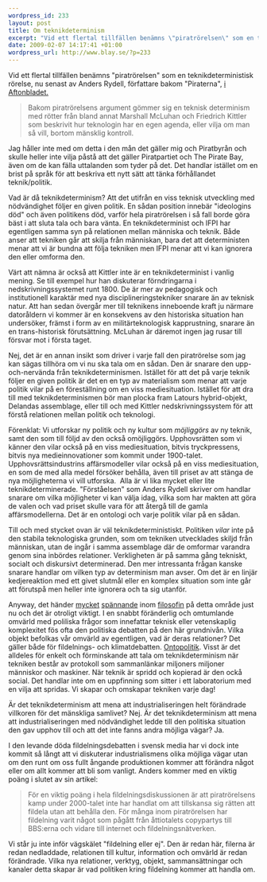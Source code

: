 ```yaml
--- 
wordpress_id: 233
layout: post
title: Om teknikdeterminism
excerpt: "Vid ett flertal tillfällen benämns \"piratrörelsen\" som en teknikdeterministisk rörelse, nu senast av Anders Rydell, författare bakom \"Piraterna\", i Aftonbladet. Jag håller inte med om detta i den mån det gäller mig och Piratbyrån och skulle heller inte vilja påstå att det gäller Piratpartiet och The Pirate Bay, även om de kan fälla uttalanden som tyder på det. Det handlar istället om en brist på språk för att beskriva ett nytt sätt att tänka förhållandet teknik/politik."
date: 2009-02-07 14:17:41 +01:00
wordpress_url: http://www.blay.se/?p=233
---
```

Vid ett flertal tillfällen benämns "piratrörelsen" som en teknikdeterministisk rörelse, nu senast av Anders Rydell, författare bakom "Piraterna", <a href="http://www.aftonbladet.se/kultur/article4349155.ab" target="_blank">i Aftonbladet.</a>
<blockquote>Bakom piratrörelsens argument gömmer sig en teknisk determinism med rötter från bland annat Marshall McLuhan och Friedrich Kittler som beskrivit hur teknologin har en egen agenda, eller vilja om man så vill, bortom mänsklig kontroll.</blockquote>
Jag håller inte med om detta i den mån det gäller mig och Piratbyrån och skulle heller inte vilja påstå att det gäller Piratpartiet och The Pirate Bay, även om de kan fälla uttalanden som tyder på det. Det handlar istället om en brist på språk för att beskriva ett nytt sätt att tänka förhållandet teknik/politik.

Vad är då teknikdeterminism? Att det utifrån en viss teknisk utveckling med nödvändighet följer en given politik. En sådan position innebär "ideologins död" och även politikens död, varför hela piratrörelsen i så fall borde göra bäst i att sluta tala och bara vänta. En teknikdeterminist och IFPI har egentligen samma syn på relationen mellan människa och teknik. Både anser att tekniken går att skilja från människan, bara det att deterministen menar att vi är bundna att följa tekniken men IFPI menar att vi kan ignorera den eller omforma den.

Värt att nämna är också att Kittler inte är en teknikdeterminist i vanlig mening. Se till exempel hur han diskuterar förndringarna i nedskrivningssystemet runt 1800. De är mer av pedagogisk och institutionell karaktär med nya disciplineringstekniker snarare än av teknisk natur. Att han sedan övergår mer till teknikens inneboende kraft ju närmare datoråldern vi kommer är en konsekvens av den historiska situation han undersöker, främst i form av en militärteknologisk kapprustning, snarare än en trans-historisk förutsättning. McLuhan är däremot ingen jag rusar till försvar mot i första taget.

Nej, det är en annan insikt som driver i varje fall den piratrörelse som jag kan sägas tillhöra om vi nu ska tala om en sådan. Den är snarare den upp-och-nervända från teknikdeterminismen. Istället för att det på varje teknik följer en given politik är det en en typ av materialism som menar att varje politik vilar på en föreställning om en viss mediesituation. Istället för att dra till med teknikdeterminismen bör man plocka fram Latours hybrid-objekt, Delandas assemblage, eller till och med Kittler nedskrivningssystem för att förstå relationen mellan politik och teknologi.

Förenklat: Vi utforskar ny politik och ny kultur som <em>möjliggörs</em> av ny teknik, samt den som till följd av den också omöjliggörs. Upphovsrätten som vi känner den vilar också på en viss mediesituation, bitvis tryckpressens, bitvis nya medieinnovationer som kommit under 1900-talet. Upphovsrättsindustrins affärsmodeller vilar också på en viss mediesituation, en som de med alla medel försöker behålla, även till priset av att stänga de nya möjligheterna vi vill utforska.  Alla är vi lika mycket eller lite teknikdeterminerade. "Förståelsen" som Anders Rydell skriver om handlar snarare om vilka möjligheter vi kan välja idag, vilka som har makten att göra de valen och vad priset skulle vara för att återgå till de gamla affärsmodellerna. Det är en ontologi och varje politik vilar på en sådan.

Till och med stycket ovan är väl teknikdeterministiskt. Politiken <em>vilar</em> inte på den stabila teknologiska grunden, som om tekniken utvecklades skiljd från människan, utan de ingår i samma assemblage där de omformar varandra genom sina inbördes relationer. Verkligheten är på samma gång tekniskt, socialt och diskursivt determinerad. Den mer intressanta frågan kanske snarare handlar om vilken typ av determinism man avser. Om det är en linjär kedjereaktion med ett givet slutmål eller en komplex situation som inte går att förutspå men heller inte ignorera och ta sig utanför.

Anyway, det händer <a href="http://www.t0.or.at/delanda/delanda.htm#_jmp0_" target="_blank">mycket</a> <a href="http://doctorzamalek.wordpress.com/" target="_blank">spännande</a> inom <a href="http://larvalsubjects.wordpress.com" target="_blank">filosofin</a> på detta område just nu och det är otroligt viktigt. I en snabbt föränderlig och omtumlande omvärld med poliliska frågor som innefattar teknisk eller vetenskaplig komplexitet fös ofta den politiska debatten på den här grundnivån. Vilka objekt befolkas vår omvärld av egentligen, vad är deras relationer? Det gäller både för fildelnings- och klimatdebatten. <a href="http://christopherkullenberg.se/?p=386" target="_blank">Ontopolitik</a>. Visst är det alldeles för enkelt och förminskande att tala om teknikdeterminism när tekniken består av protokoll som sammanlänkar miljoners miljoner människor och maskiner. När teknik är spridd och kopierad är den ockå social. Det handlar inte om en uppfinning som sitter i ett laboratorium med en vilja att spridas. Vi skapar och omskapar tekniken varje dag!

Är det teknikdeterminism att mena att industrialiseringen helt förändrade villkoren för det mänskliga samlivet? Nej.
Är det teknikdeterminism att mena att industrialiseringen med nödvändighet ledde till den politiska situation den gav upphov till och att det inte fanns andra möjliga vägar? Ja.

I den levande döda fildelningsdebatten i svensk media har vi dock inte kommit så långt att vi diskuterar industrialismens olika möjliga vägar utan om den runt om oss fullt ångande produktionen kommer att förändra något eller om allt kommer att bli som vanligt. Anders kommer med en viktig poäng i slutet av sin artikel:
<blockquote>För en viktig poäng i hela fildelningsdiskussionen är att piratrörelsens kamp under 2000-talet inte har handlat om att tillskansa sig rätten att fildela utan att behålla den. För många inom piratrörelsen har fildelning varit något som pågått från åttiotalets copypartys till BBS:erna och vidare till internet och fildelningsnätverken.</blockquote>
Vi står ju inte inför vägskälet "fildelning eller ej". Den är redan här, filerna är redan nedladdade, relationen till kultur, information och omvärld är redan förändrade. Vilka nya relationer, verktyg, objekt, sammansättningar och kanaler detta skapar är vad politiken kring fildelning kommer att handla om.
